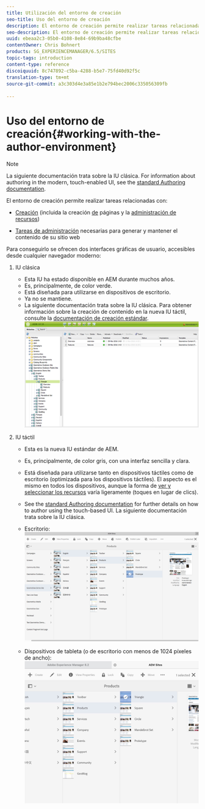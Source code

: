 ```yaml
---
title: Utilización del entorno de creación
seo-title: Uso del entorno de creación
description: El entorno de creación permite realizar tareas relacionadas con la creación (incluidas la creación de páginas y la administración de activos) y tareas de administración necesarias para generar y mantener el contenido de un sitio web.
seo-description: El entorno de creación permite realizar tareas relacionadas con la creación (incluidas la creación de páginas y la administración de activos) y tareas de administración necesarias para generar y mantener el contenido de un sitio web.
uuid: ebeaa2c3-05b0-4108-8e84-69b9ba48cfbe
contentOwner: Chris Bohnert
products: SG_EXPERIENCEMANAGER/6.5/SITES
topic-tags: introduction
content-type: reference
discoiquuid: 8c747892-c5ba-4288-b5e7-75fd40d92f5c
translation-type: tm+mt
source-git-commit: a3c303d4e3a85e1b2e794bec2006c335056309fb

---
```



# Uso del entorno de creación{#working-with-the-author-environment}

>[!NOTE]
>
>La siguiente documentación trata sobre la IU clásica. For information about authoring in the modern, touch-enabled UI, see the [standard Authoring documentation](/help/assets/assets.md).

El entorno de creación permite realizar tareas relacionadas con:

* [Creación](/help/sites-authoring/author.md) (incluida la creación [de](/help/sites-authoring/qg-page-authoring.md) páginas y la [administración de recursos](/help/assets/assets.md))

* [Tareas de administración](/help/sites-administering/administer-best-practices.md) necesarias para generar y mantener el contenido de su sitio web

Para conseguirlo se ofrecen dos interfaces gráficas de usuario, accesibles desde cualquier navegador moderno:

1. IU clásica

   * Esta IU ha estado disponible en AEM durante muchos años.
   * Es, principalmente, de color verde.
   * Está diseñada para utilizarse en dispositivos de escritorio.
   * Ya no se mantiene.
   * La siguiente documentación trata sobre la IU clásica. Para obtener información sobre la creación de contenido en la nueva IU táctil, consulte la [documentación de creación estándar](/help/sites-authoring/author.md).
   ![chlimage_1-149](assets/chlimage_1-149.png)

1. IU táctil

   * Esta es la nueva IU estándar de AEM.
   * Es, principalmente, de color gris, con una interfaz sencilla y clara.
   * Está diseñada para utilizarse tanto en dispositivos táctiles como de escritorio (optimizada para los dispositivos táctiles). El aspecto es el mismo en todos los dispositivos, aunque la forma de [ver y seleccionar los recursos](/help/sites-authoring/basic-handling.md) varía ligeramente (toques en lugar de clics).
   * See the [standard Authoring documentation](/help/sites-authoring/author.md) for further details on how to author using the touch-based UI. La siguiente documentación trata sobre la IU clásica.

   * Escritorio:
   ![chlimage_1-150](assets/chlimage_1-150.png)

   * Dispositivos de tableta (o de escritorio con menos de 1024 píxeles de ancho):
   ![climage_1-7](assets/chlimage_1-7.jpeg)

